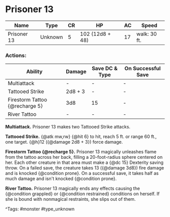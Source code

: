 # Prisoner 13

| Name | Type | CR | HP | AC | Speed |
|------|------|----|----|----|-------|
| Prisoner 13 | Unknown | 5 | 102 (12d8 + 48) | 17 | walk: 30 ft. |

### Actions:

| Ability | Damage | Save DC & Type | On Successful Save |
|---------|--------|----------------|--------------------|
| Multiattack | - | - | - |
| Tattooed Strike | 2d8 + 3 | - | - |
| Firestorm Tattoo {@recharge 5} | 3d8 | 15 | - |
| River Tattoo | - | - | - |


**Multiattack.** Prisoner 13 makes two Tattooed Strike attacks.

**Tattooed Strike.** {@atk mw,rw} {@hit 6} to hit, reach 5 ft. or range 60 ft., one target. {@h}12 ({@damage 2d8 + 3}) force damage.

**Firestorm Tattoo {@recharge 5}.** Prisoner 13 magically unleashes flame from the tattoo across her back, filling a 20-foot-radius sphere centered on her. Each other creature in that area must make a {@dc 15} Dexterity saving throw. On a failed save, the creature takes 13 ({@damage 3d8}) fire damage and is knocked {@condition prone}. On a successful save, it takes half as much damage and isn't knocked {@condition prone}.

**River Tattoo.** Prisoner 13 magically ends any effects causing the {@condition grappled} or {@condition restrained} conditions on herself. If she is bound with nonmagical restraints, she slips out of them.

^Tags: #monster #type_unknown